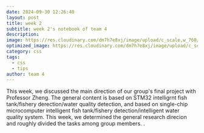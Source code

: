 ```yaml
---
date: 2024-09-30 12:26:40
layout: post
title: week 2
subtitle: week 2's notebook of team 4
description: 
image: https://res.cloudinary.com/dm7h7e8xj/image/upload/c_scale,w_760/v1506079212/jekflix-capa_vfhuzh.png
optimized_image: https://res.cloudinary.com/dm7h7e8xj/image/upload/c_scale,w_380/v1506079212/jekflix-capa_vfhuzh.png
category: css
tags:
  - css
  - tips
author: team 4
---
```

This week, we discussed the main direction of our group's final project with Professor Zheng. The general content is based on STM32 intelligrnt fish tank/fishery derection/water quality detection, and based on single-chip microcomputer intelligent fish tank/fishery detection/intelligent water quality system.  This week, we determined the general research direcion and roughly divided the tasks among group members.
.












